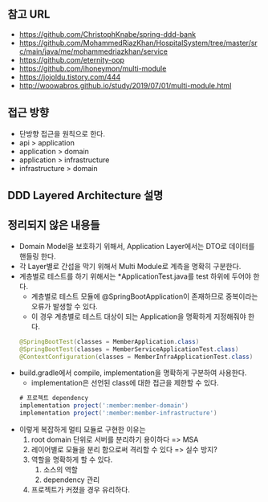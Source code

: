 

## 참고 URL
* https://github.com/ChristophKnabe/spring-ddd-bank
* https://github.com/MohammedRiazKhan/HospitalSystem/tree/master/src/main/java/me/mohammedriazkhan/service
* https://github.com/eternity-oop
* https://github.com/ihoneymon/multi-module
* https://jojoldu.tistory.com/444
* http://woowabros.github.io/study/2019/07/01/multi-module.html



## 접근 방향
* 단방향 접근을 원칙으로 한다.
* api > application
* application > domain
* application > infrastructure
* infrastructure > domain


## DDD Layered Architecture 설명



## 정리되지 않은 내용들
* Domain Model을 보호하기 위해서, Application Layer에서는 DTO로 데이터를 핸들링 한다.
* 각 Layer별로 간섭을 막기 위해서 Multi Module로 계측을 명확히 구분한다.
* 계층별로 테스트를 하기 위해서는 *ApplicationTest.java를 test 하위에 두어야 한다.
    * 계층별로 테스트 모듈에 @SpringBootApplication이 존재하므로 중복이라는 오류가 발생할 수 있다.
    * 이 경우 계층별로 테스트 대상이 되는 Application을 명확하게 지정해줘야 한다.
    ```java
    @SpringBootTest(classes = MemberApplication.class)  
    @SpringBootTest(classes = MemberServiceApplicationTest.class)
    @ContextConfiguration(classes = MemberInfraApplicationTest.class)
    ```
* build.gradle에서 compile, implementation을 명확하게 구분하여 사용한다.
    * implementation은 선언된 class에 대한 접근을 제한할 수 있다.
    ```groovy
    # 프로젝트 dependency
    implementation project(':member:member-domain')
    implementation project(':member:member-infrastructure')
    ```
* 이렇게 복잡하게 멀티 모듈로 구현한 이유는
    1. root domain 단위로 서버를 분리하기 용이하다 => MSA
    2. 레이어별로 모듈을 분리 함으로써 격리할 수 있다 => 실수 방지?
    3. 역할을 명확하게 할 수 있다.
        1. 소스의 역할
        2. dependency 관리
    4. 프로젝트가 커졌을 경우 유리하다.